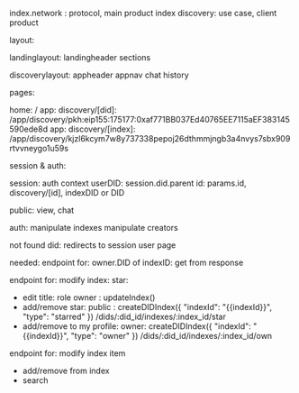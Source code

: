 index.network : protocol, main product
index discovery: use case, client product

layout:

landinglayout:
  landingheader
  sections


discoverylayout:
  appheader
  appnav
  chat
  history


pages:

home: /
app: discovery/[did]: /app/discovery/pkh:eip155:175177:0xaf771BB037Ed40765EE7115aEF383145590ede8d
app: discovery/[index]: /app/discovery/kjzl6kcym7w8y737338pepoj26dthmmjngb3a4nvys7sbx909rtvvneygo1u59s


session & auth:

session: auth context
userDID: session.did.parent
id: params.id, discovery/[id], indexDID or DID


public:
view, chat

auth:
manipulate indexes
manipulate creators

not found did:
redirects to session user page


needed:
endpoint for: owner.DID of indexID: get from response

endpoint for: modify index: star: 
- edit title: role owner : updateIndex()
- add/remove star: public : createDIDIndex({
    "indexId": "{{indexId}}",
    "type": "starred"
}) /dids/:did_id/indexes/:index_id/star
- add/remove to my profile: owner: createDIDIndex({
    "indexId": "{{indexId}}",
    "type": "owner"
}) /dids/:did_id/indexes/:index_id/own

endpoint for: modify index item
- add/remove from index
- search